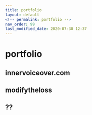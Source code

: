 ```yaml
---
title: portfolio
layout: default
<!-- permalink: portfolio -->
nav_order: 99
last_modified_date: 2020-07-30 12:37
---
```


# portfolio

## innervoiceover.com

## modifytheloss

## ??